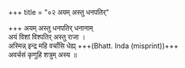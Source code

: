+++
title = "०२ अयम् अस्तु धनपतिर्"

+++
अयम् अस्तु धनपतिर् धनानाम्  
अयं विशां विश्पतिर् अस्तु राजा ।  
अस्मिन्न् इन्द्र महि वर्चांसि धेह्य् +++(Bhatt. Inda (misprint))+++  
अवर्चसं कृणुहि शत्रुम् अस्य ॥